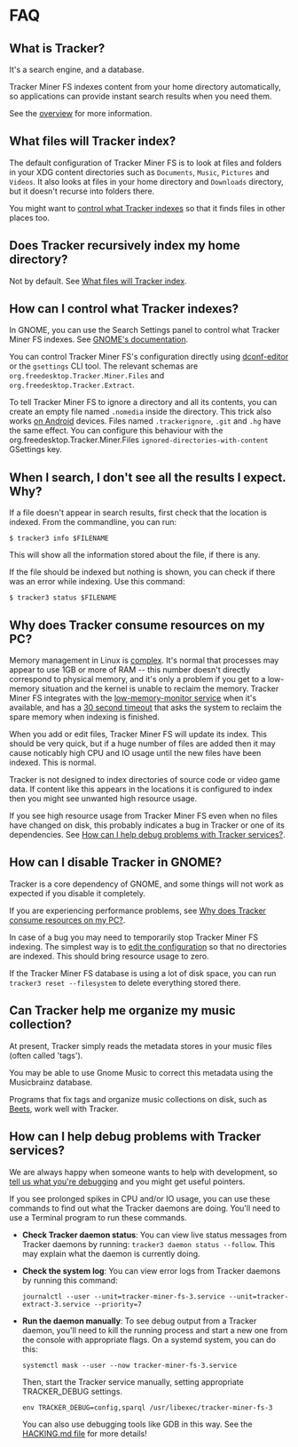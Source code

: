 # FAQ

## What is Tracker?

It's a search engine, and a database.

Tracker Miner FS indexes content from your home directory automatically, so
applications can provide instant search results when you need them.

See the [overview](../overview) for more information.

## What files will Tracker index?

The default configuration of Tracker Miner FS is to look at files and folders
in your XDG content directories such as `Documents`, `Music`, `Pictures` and
`Videos`.  It also looks at files in your home directory and `Downloads`
directory, but it doesn't recurse into folders there.

You might want to [control what Tracker indexes] so that it finds files in
other places too.

## Does Tracker recursively index my home directory?

Not by default. See [What files will Tracker index](#what-files-will-tracker-index).

## How can I control what Tracker indexes?

In GNOME, you can use the Search Settings panel to control what Tracker
Miner FS indexes. See [GNOME's
documentation](https://help.gnome.org/users/gnome-help/unstable/files-search.html.en).

You can control Tracker Miner FS's configuration directly using
[dconf-editor](https://wiki.gnome.org/Apps/DconfEditor) or the `gsettings` CLI
tool.
The relevant schemas are `org.freedesktop.Tracker.Miner.Files` and
`org.freedesktop.Tracker.Extract`.

To tell Tracker Miner FS to ignore a directory and all its contents, you can
create an empty file named `.nomedia` inside the directory. This trick also
works [on Android](https://www.lifewire.com/nomedia-file-4172882) devices.
Files named `.trackerignore`, `.git` and `.hg` have the same effect. You can
configure this behaviour with the org.freedesktop.Tracker.Miner.Files
`ignored-directories-with-content` GSettings key.

## When I search, I don't see all the results I expect. Why?

If a file doesn't appear in search results, first check that the location is
indexed. From the commandline, you can run:

    $ tracker3 info $FILENAME

This will show all the information stored about the file, if there is any.

If the file should be indexed but nothing is shown, you can check
if there was an error while indexing. Use this command:

    $ tracker3 status $FILENAME

## Why does Tracker consume resources on my PC?

Memory management in Linux is [complex](http://opsmonkey.blogspot.com/2007/01/linux-memory-overcommit.html).
It's normal that processes may appear to use 1GB or more of RAM -- this number
doesn't directly correspond to physical memory, and it's only a problem if you
get to a low-memory situation and the kernel is unable to
reclaim the memory. Tracker Miner FS integrates with the [low-memory-monitor service](https://www.hadess.net/2019/08/low-memory-monitor-new-project.html)
when it's available, and has a [30 second timeout](https://gitlab.gnome.org/GNOME/tracker-miners/-/commit/ccb0b4ebbff4dfacf17ea67ce56bb27c39741811)
that asks the system to reclaim the spare memory when indexing is finished.

When you add or edit files, Tracker Miner FS will update its index. This should
be very quick, but if a huge number of files are added then it may cause
noticably high CPU and IO usage until the new files have been indexed. This is
normal.

Tracker is not designed to index directories of source code or video game data.
If content like this appears in the locations it is configured to index
then you might see unwanted high resource usage.

If you see high resource usage from Tracker Miner FS even when no files have
changed on disk, this probably indicates a bug in Tracker or one of its
dependencies.
See [How can I help debug problems with Tracker services?](#how-can-i-help-debug-problems-with-tracker-services).

## How can I disable Tracker in GNOME?

Tracker is a core dependency of GNOME, and some things will not work as
expected if you disable it completely.

If you are experiencing performance problems, see [Why does Tracker consume
resources on my PC?].

In case of a bug you may need to temporarily stop Tracker Miner FS indexing.
The simplest way is to [edit the
configuration](#how-can-i-control-what-tracker-indexes) so that no directories
are indexed. This should bring resource usage to zero.

If the Tracker Miner FS database is using a lot of disk space, you can run
`tracker3 reset --filesystem` to delete everything stored there.

## Can Tracker help me organize my music collection?

At present, Tracker simply reads the metadata stores in your music files (often
called 'tags').

You may be able to use Gnome Music to correct this metadata using the
Musicbrainz database.

Programs that fix tags and organize music collections on disk, such as
[Beets](http://beets.io/), work well with Tracker.

## How can I help debug problems with Tracker services?

We are always happy when someone wants to help with development, so [tell us
what you're debugging](../community) and you might get useful pointers.

If you see prolonged spikes in CPU and/or IO usage, you can use these commands
to find out what the Tracker daemons are doing. You'll need to use a Terminal
program to run these commands.

  * **Check Tracker daemon status**: You can view live status messages from
    Tracker daemons by running: `tracker3 daemon status --follow`. This may
    explain what the daemon is currently doing.

  * **Check the system log**: You can view error logs from Tracker daemons by
    running this command:

        journalctl --user --unit=tracker-miner-fs-3.service --unit=tracker-extract-3.service --priority=7
      
  * **Run the daemon manually**: To see debug output from a Tracker daemon,
    you'll need to kill the running process and start a new one from the
    console with appropriate flags. On a systemd system, you can do this:

        systemctl mask --user --now tracker-miner-fs-3.service
    
    Then, start the Tracker service manually, setting appropriate
    TRACKER_DEBUG settings.

        env TRACKER_DEBUG=config,sparql /usr/libexec/tracker-miner-fs-3

    You can also use debugging tools like GDB in this way. See the
    [HACKING.md file](https://gitlab.gnome.org/GNOME/tracker/-/blob/master/HACKING.md)
    for more details!


[Why does Tracker consume resources on my PC?]: #why-does-tracker-consume-resources-on-my-pc
[control what Tracker indexes]: #how-can-i-control-what-tracker-indexes
